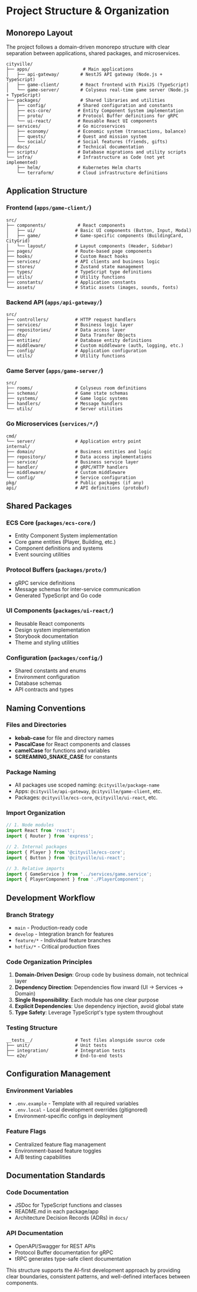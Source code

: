 # Project Structure & Organization

## Monorepo Layout

The project follows a domain-driven monorepo structure with clear separation between applications, shared packages, and microservices.

```
cityville/
├── apps/                    # Main applications
│   ├── api-gateway/        # NestJS API gateway (Node.js + TypeScript)
│   ├── game-client/        # React frontend with PixiJS (TypeScript)
│   └── game-server/        # Colyseus real-time game server (Node.js + TypeScript)
├── packages/               # Shared libraries and utilities
│   ├── config/            # Shared configuration and constants
│   ├── ecs-core/          # Entity Component System implementation
│   ├── proto/             # Protocol Buffer definitions for gRPC
│   └── ui-react/          # Reusable React UI components
├── services/              # Go microservices
│   ├── economy/           # Economic system (transactions, balance)
│   ├── quests/            # Quest and mission system
│   └── social/            # Social features (friends, gifts)
├── docs/                  # Technical documentation
├── scripts/               # Database migrations and utility scripts
└── infra/                 # Infrastructure as Code (not yet implemented)
    ├── helm/              # Kubernetes Helm charts
    └── terraform/         # Cloud infrastructure definitions
```

## Application Structure

### Frontend (`apps/game-client/`)
```
src/
├── components/            # React components
│   ├── ui/               # Basic UI components (Button, Input, Modal)
│   ├── game/             # Game-specific components (BuildingCard, CityGrid)
│   └── layout/           # Layout components (Header, Sidebar)
├── pages/                # Route-based page components
├── hooks/                # Custom React hooks
├── services/             # API clients and business logic
├── stores/               # Zustand state management
├── types/                # TypeScript type definitions
├── utils/                # Utility functions
├── constants/            # Application constants
└── assets/               # Static assets (images, sounds, fonts)
```

### Backend API (`apps/api-gateway/`)
```
src/
├── controllers/          # HTTP request handlers
├── services/             # Business logic layer
├── repositories/         # Data access layer
├── dto/                  # Data Transfer Objects
├── entities/             # Database entity definitions
├── middleware/           # Custom middleware (auth, logging, etc.)
├── config/               # Application configuration
└── utils/                # Utility functions
```

### Game Server (`apps/game-server/`)
```
src/
├── rooms/                # Colyseus room definitions
├── schemas/              # Game state schemas
├── systems/              # Game logic systems
├── handlers/             # Message handlers
└── utils/                # Server utilities
```

### Go Microservices (`services/*/`)
```
cmd/
└── server/               # Application entry point
internal/
├── domain/               # Business entities and logic
├── repository/           # Data access implementations
├── service/              # Business service layer
├── handler/              # gRPC/HTTP handlers
├── middleware/           # Custom middleware
└── config/               # Service configuration
pkg/                      # Public packages (if any)
api/                      # API definitions (protobuf)
```

## Shared Packages

### ECS Core (`packages/ecs-core/`)
- Entity Component System implementation
- Core game entities (Player, Building, etc.)
- Component definitions and systems
- Event sourcing utilities

### Protocol Buffers (`packages/proto/`)
- gRPC service definitions
- Message schemas for inter-service communication
- Generated TypeScript and Go code

### UI Components (`packages/ui-react/`)
- Reusable React components
- Design system implementation
- Storybook documentation
- Theme and styling utilities

### Configuration (`packages/config/`)
- Shared constants and enums
- Environment configuration
- Database schemas
- API contracts and types

## Naming Conventions

### Files and Directories
- **kebab-case** for file and directory names
- **PascalCase** for React components and classes
- **camelCase** for functions and variables
- **SCREAMING_SNAKE_CASE** for constants

### Package Naming
- All packages use scoped naming: `@cityville/package-name`
- Apps: `@cityville/api-gateway`, `@cityville/game-client`, etc.
- Packages: `@cityville/ecs-core`, `@cityville/ui-react`, etc.

### Import Organization
```typescript
// 1. Node modules
import React from 'react';
import { Router } from 'express';

// 2. Internal packages
import { Player } from '@cityville/ecs-core';
import { Button } from '@cityville/ui-react';

// 3. Relative imports
import { GameService } from '../services/game.service';
import { PlayerComponent } from './PlayerComponent';
```

## Development Workflow

### Branch Strategy
- `main` - Production-ready code
- `develop` - Integration branch for features
- `feature/*` - Individual feature branches
- `hotfix/*` - Critical production fixes

### Code Organization Principles
1. **Domain-Driven Design**: Group code by business domain, not technical layer
2. **Dependency Direction**: Dependencies flow inward (UI → Services → Domain)
3. **Single Responsibility**: Each module has one clear purpose
4. **Explicit Dependencies**: Use dependency injection, avoid global state
5. **Type Safety**: Leverage TypeScript's type system throughout

### Testing Structure
```
__tests__/                # Test files alongside source code
├── unit/                 # Unit tests
├── integration/          # Integration tests
└── e2e/                  # End-to-end tests
```

## Configuration Management

### Environment Variables
- `.env.example` - Template with all required variables
- `.env.local` - Local development overrides (gitignored)
- Environment-specific configs in deployment

### Feature Flags
- Centralized feature flag management
- Environment-based feature toggles
- A/B testing capabilities

## Documentation Standards

### Code Documentation
- JSDoc for TypeScript functions and classes
- README.md in each package/app
- Architecture Decision Records (ADRs) in `docs/`

### API Documentation
- OpenAPI/Swagger for REST APIs
- Protocol Buffer documentation for gRPC
- tRPC generates type-safe client documentation

This structure supports the AI-first development approach by providing clear boundaries, consistent patterns, and well-defined interfaces between components.
